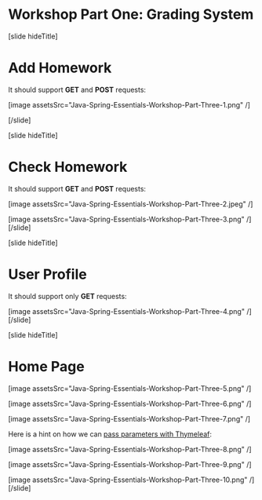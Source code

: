 # Workshop Part One: Grading System

[slide hideTitle]
# Add Homework

It should support **GET** and **POST** requests:

[image assetsSrc="Java-Spring-Essentials-Workshop-Part-Three-1.png" /]

[/slide]


[slide hideTitle]
# Check Homework

It should support **GET** and **POST** requests: 

[image assetsSrc="Java-Spring-Essentials-Workshop-Part-Three-2.jpeg" /]

[image assetsSrc="Java-Spring-Essentials-Workshop-Part-Three-3.png" /]
[/slide]

[slide hideTitle]
# User Profile

It should support only **GET** requests:

[image assetsSrc="Java-Spring-Essentials-Workshop-Part-Three-4.png" /]
[/slide]

[slide hideTitle]
# Home Page

[image assetsSrc="Java-Spring-Essentials-Workshop-Part-Three-5.png" /]

[image assetsSrc="Java-Spring-Essentials-Workshop-Part-Three-6.png" /]

[image assetsSrc="Java-Spring-Essentials-Workshop-Part-Three-7.png" /]

Here is a hint on how we can [pass parameters with Thymeleaf](https://www.thymeleaf.org/doc/tutorials/2.1/usingthymeleaf.html#script-inlining-javascript-and-dart):

[image assetsSrc="Java-Spring-Essentials-Workshop-Part-Three-8.png" /]

[image assetsSrc="Java-Spring-Essentials-Workshop-Part-Three-9.png" /]

[image assetsSrc="Java-Spring-Essentials-Workshop-Part-Three-10.png" /]
[/slide]